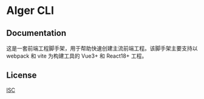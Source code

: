 # Alger CLI


## Documentation
这是一套前端工程脚手架，用于帮助快速创建主流前端工程。该脚手架主要支持以 webpack 和 vite 为构建工具的 Vue3+ 和 React18+ 工程。


## License
[ISC](https://github.com/OrdinaryGod/alger-cli/blob/main/LICENSE)